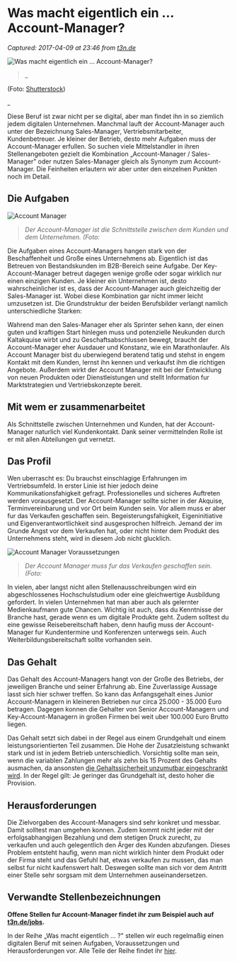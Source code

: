 # Was macht eigentlich ein … Account-Manager?

_Captured: 2017-04-09 at 23:46 from [t3n.de](http://t3n.de/news/macht-eigentlich-account-647462/)_

![Was macht eigentlich ein ... Account-Manager?](http://img.t3n.sc/news/wp-content/uploads/2015/10/Account-manager-e1444656140770.jpg?auto=compress%2Cformat&fit=crop&fm=jpg&h=347&ixlib=php-1.1.0&q=65&w=620&s=7c62e4d98c92883afcf11b3332dd090b)

> _ 

(Foto: [Shutterstock](http://www.shutterstock.com/pic-93832591))

_

Diese Beruf ist zwar nicht per se digital, aber man findet ihn in so ziemlich jedem digitalen Unternehmen. Manchmal lauft der Account-Manager auch unter der Bezeichnung Sales-Manager, Vertriebsmitarbeiter, Kundenbetreuer. Je kleiner der Betrieb, desto mehr Aufgaben muss der Account-Manager erfullen. So suchen viele Mittelstandler in ihren Stellenangeboten gezielt die Kombination „Account-Manager / Sales-Manager" oder nutzen Sales-Manager gleich als Synonym zum Account-Manager. Die Feinheiten erlautern wir aber unter den einzelnen Punkten noch im Detail.

## Die Aufgaben

![Account Manager](http://t3n.de/news/wp-content/uploads/2015/10/Account-Manager--595x397.jpg)

> _Der Account-Manager ist die Schnittstelle zwischen dem Kunden und dem Unternehmen. (Foto:_

Die Aufgaben eines Account-Managers hangen stark von der Beschaffenheit und Große eines Unternehmens ab. Eigentlich ist das Betreuen von Bestandskunden im B2B-Bereich seine Aufgabe. Der Key-Account-Manager betreut dagegen wenige große oder sogar wirklich nur einen einzigen Kunden. Je kleiner ein Unternehmen ist, desto wahrscheinlicher ist es, dass der Account-Manager auch gleichzeitig der Sales-Manager ist. Wobei diese Kombination gar nicht immer leicht umzusetzen ist. Die Grundstruktur der beiden Berufsbilder verlangt namlich unterschiedliche Starken:

Wahrend man den Sales-Manager eher als Sprinter sehen kann, der einen guten und kraftigen Start hinlegen muss und potenzielle Neukunden durch Kaltakquise wirbt und zu Geschaftsabschlussen bewegt, braucht der Account-Manager eher Ausdauer und Konstanz, wie ein Marathonlaufer. Als Account Manager bist du uberwiegend beratend tatig und stehst in engem Kontakt mit dem Kunden, lernst ihn kennen und verkaufst ihm die richtigen Angebote. Außerdem wirkt der Account Manager mit bei der Entwicklung von neuen Produkten oder Dienstleistungen und stellt Information fur Marktstrategien und Vertriebskonzepte bereit.

## Mit wem er zusammenarbeitet

Als Schnittstelle zwischen Unternehmen und Kunden, hat der Account-Manager naturlich viel Kundenkontakt. Dank seiner vermittelnden Rolle ist er mit allen Abteilungen gut vernetzt.

## Das Profil

Wen uberrascht es: Du brauchst einschlagige Erfahrungen im Vertriebsumfeld. In erster Linie ist hier jedoch deine Kommunikationsfahigkeit gefragt. Professionelles und sicheres Auftreten werden vorausgesetzt. Der Account-Manager sollte sicher in der Akquise, Terminvereinbarung und vor Ort beim Kunden sein. Vor allem muss er aber fur das Verkaufen geschaffen sein. Begeisterungsfahigkeit, Eigeninitiative und Eigenverantwortlichkeit sind ausgesprochen hilfreich. Jemand der im Grunde Angst vor dem Verkaufen hat, oder nicht hinter dem Produkt des Unternehmens steht, wird in diesem Job nicht glucklich.

![Account Manager Voraussetzungen](http://t3n.de/news/wp-content/uploads/2015/10/Account-Manager-Voraussetzungen-595x452.jpg)

> _Der Account Manager muss fur das Verkaufen geschaffen sein. (Foto:_

In vielen, aber langst nicht allen Stellenausschreibungen wird ein abgeschlossenes Hochschulstudium oder eine gleichwertige Ausbildung gefordert. In vielen Unternehmen hat man aber auch als gelernter Medienkaufmann gute Chancen. Wichtig ist auch, dass du Kenntnisse der Branche hast, gerade wenn es um digitale Produkte geht. Zudem solltest du eine gewisse Reisebereitschaft haben, denn haufig muss der Account-Manager fur Kundentermine und Konferenzen unterwegs sein. Auch Weiterbildungsbereitschaft sollte vorhanden sein.

## Das Gehalt

Das Gehalt des Account-Managers hangt von der Große des Betriebs, der jeweiligen Branche und seiner Erfahrung ab. Eine Zuverlassige Aussage lasst sich hier schwer treffen. So kann das Anfangsgehalt eines Junior Account-Managern in kleineren Betrieben nur circa 25.000 - 35.000 Euro betragen. Dagegen konnen die Gehalter von Senior Account-Managern und Key-Account-Managern in großen Firmen bei weit uber 100.000 Euro Brutto liegen.

Das Gehalt setzt sich dabei in der Regel aus einem Grundgehalt und einem leistungsorientierten Teil zusammen. Die Hohe der Zusatzleistung schwankt stark und ist in jedem Betrieb unterschiedlich. Vorsichtig sollte man sein, wenn die variablen Zahlungen mehr als zehn bis 15 Prozent des Gehalts ausmachen, da ansonsten [die Gehaltssicherheit unzumutbar eingeschrankt wird](https://www.btq-kassel.de/upload/Leistung_Verguetung_BTQ.pdf). In der Regel gilt: Je geringer das Grundgehalt ist, desto hoher die Provision.

## Herausforderungen

Die Zielvorgaben des Account-Managers sind sehr konkret und messbar. Damit solltest man umgehen konnen. Zudem kommt nicht jeder mit der erfolgsabhangigen Bezahlung und dem stetigen Druck zurecht, zu verkaufen und auch gelegentlich den Ärger des Kunden abzufangen. Dieses Problem entsteht haufig, wenn man nicht wirklich hinter dem Produkt oder der Firma steht und das Gefuhl hat, etwas verkaufen zu mussen, das man selbst fur nicht kaufenswert halt. Deswegen sollte man sich vor dem Antritt einer Stelle sehr sorgsam mit dem Unternehmen auseinandersetzen.

## Verwandte Stellenbezeichnungen

**Offene Stellen fur Account-Manager findet ihr zum Beispiel auch auf [t3n.de/jobs](http://t3n.de/jobs/).**

In der Reihe „Was macht eigentlich ... ?" stellen wir euch regelmaßig einen digitalen Beruf mit seinen Aufgaben, Voraussetzungen und Herausforderungen vor. Alle Teile der Reihe findet ihr [hier](http://t3n.de/tag/digitale-berufe).
